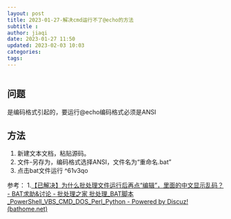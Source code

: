 ```yaml
---
layout: post
title: 2023-01-27-解决cmd运行不了@echo的方法
subtitle :
author: jiaqi
date: 2023-01-27 11:50
updated: 2023-02-03 10:03
categories: 
tags:
---
```

```toc
```

## 问题
是编码格式引起的，要运行@echo编码格式必须是ANSI
## 方法
1. 新建文本文档，粘贴源码。
2. 文件-另存为，编码格式选择ANSI，文件名为“重命名.bat” 
3. 点击bat文件运行 ^61v3qo

参考：
1.[【已解决】为什么批处理文件运行后再点“编辑”，里面的中文显示乱码？ - BAT求助&讨论 - 批处理之家 批处理_BAT脚本_PowerShell_VBS_CMD_DOS_Perl_Python - Powered by Discuz! (bathome.net)](http://www.bathome.net/thread-22908-1-1.html)